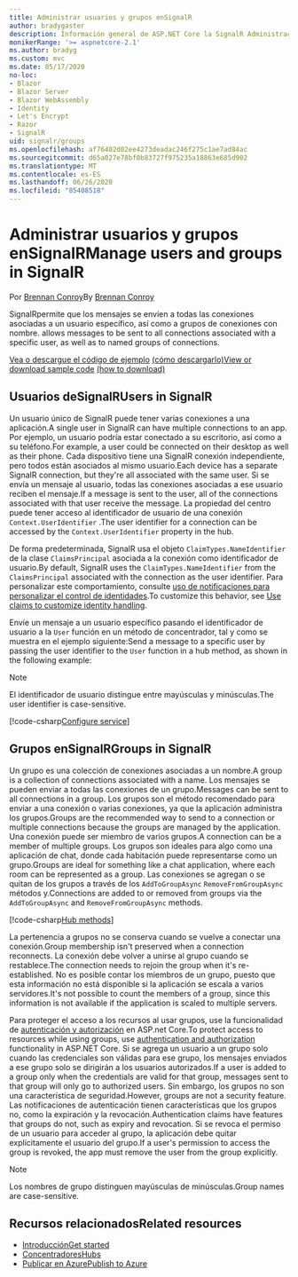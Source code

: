 ```yaml
---
title: Administrar usuarios y grupos enSignalR
author: bradygaster
description: Información general de ASP.NET Core la SignalR Administración de usuarios y grupos.
monikerRange: '>= aspnetcore-2.1'
ms.author: bradyg
ms.custom: mvc
ms.date: 05/17/2020
no-loc:
- Blazor
- Blazor Server
- Blazor WebAssembly
- Identity
- Let's Encrypt
- Razor
- SignalR
uid: signalr/groups
ms.openlocfilehash: af76402d02ee4273deadac246f275c1ae7ad84ac
ms.sourcegitcommit: d65a027e78bf0b83727f975235a18863e685d902
ms.translationtype: MT
ms.contentlocale: es-ES
ms.lasthandoff: 06/26/2020
ms.locfileid: "85408518"
---
```

# <a name="manage-users-and-groups-in-signalr"></a><span data-ttu-id="8feb4-103">Administrar usuarios y grupos enSignalR</span><span class="sxs-lookup"><span data-stu-id="8feb4-103">Manage users and groups in SignalR</span></span>

<span data-ttu-id="8feb4-104">Por [Brennan Conroy](https://github.com/BrennanConroy)</span><span class="sxs-lookup"><span data-stu-id="8feb4-104">By [Brennan Conroy](https://github.com/BrennanConroy)</span></span>

SignalR<span data-ttu-id="8feb4-105">permite que los mensajes se envíen a todas las conexiones asociadas a un usuario específico, así como a grupos de conexiones con nombre.</span><span class="sxs-lookup"><span data-stu-id="8feb4-105"> allows messages to be sent to all connections associated with a specific user, as well as to named groups of connections.</span></span>

<span data-ttu-id="8feb4-106">[Vea o descargue el código de ejemplo](https://github.com/dotnet/AspNetCore.Docs/tree/master/aspnetcore/signalr/groups/sample/) [(cómo descargarlo)](xref:index#how-to-download-a-sample)</span><span class="sxs-lookup"><span data-stu-id="8feb4-106">[View or download sample code](https://github.com/dotnet/AspNetCore.Docs/tree/master/aspnetcore/signalr/groups/sample/) [(how to download)](xref:index#how-to-download-a-sample)</span></span>

## <a name="users-in-signalr"></a><span data-ttu-id="8feb4-107">Usuarios deSignalR</span><span class="sxs-lookup"><span data-stu-id="8feb4-107">Users in SignalR</span></span>

<span data-ttu-id="8feb4-108">Un usuario único de SignalR puede tener varias conexiones a una aplicación.</span><span class="sxs-lookup"><span data-stu-id="8feb4-108">A single user in SignalR can have multiple connections to an app.</span></span> <span data-ttu-id="8feb4-109">Por ejemplo, un usuario podría estar conectado a su escritorio, así como a su teléfono.</span><span class="sxs-lookup"><span data-stu-id="8feb4-109">For example, a user could be connected on their desktop as well as their phone.</span></span> <span data-ttu-id="8feb4-110">Cada dispositivo tiene una SignalR conexión independiente, pero todos están asociados al mismo usuario.</span><span class="sxs-lookup"><span data-stu-id="8feb4-110">Each device has a separate SignalR connection, but they're all associated with the same user.</span></span> <span data-ttu-id="8feb4-111">Si se envía un mensaje al usuario, todas las conexiones asociadas a ese usuario reciben el mensaje.</span><span class="sxs-lookup"><span data-stu-id="8feb4-111">If a message is sent to the user, all of the connections associated with that user receive the message.</span></span> <span data-ttu-id="8feb4-112">La propiedad del centro puede tener acceso al identificador de usuario de una conexión `Context.UserIdentifier` .</span><span class="sxs-lookup"><span data-stu-id="8feb4-112">The user identifier for a connection can be accessed by the `Context.UserIdentifier` property in the hub.</span></span>

<span data-ttu-id="8feb4-113">De forma predeterminada, SignalR usa el objeto `ClaimTypes.NameIdentifier` de la clase `ClaimsPrincipal` asociada a la conexión como identificador de usuario.</span><span class="sxs-lookup"><span data-stu-id="8feb4-113">By default, SignalR uses the `ClaimTypes.NameIdentifier` from the `ClaimsPrincipal` associated with the connection as the user identifier.</span></span> <span data-ttu-id="8feb4-114">Para personalizar este comportamiento, consulte [uso de notificaciones para personalizar el control de identidades](xref:signalr/authn-and-authz#use-claims-to-customize-identity-handling).</span><span class="sxs-lookup"><span data-stu-id="8feb4-114">To customize this behavior, see [Use claims to customize identity handling](xref:signalr/authn-and-authz#use-claims-to-customize-identity-handling).</span></span>

<span data-ttu-id="8feb4-115">Envíe un mensaje a un usuario específico pasando el identificador de usuario a la `User` función en un método de concentrador, tal y como se muestra en el ejemplo siguiente:</span><span class="sxs-lookup"><span data-stu-id="8feb4-115">Send a message to a specific user by passing the user identifier to the `User` function in a hub method, as shown in the following example:</span></span>

> [!NOTE]
> <span data-ttu-id="8feb4-116">El identificador de usuario distingue entre mayúsculas y minúsculas.</span><span class="sxs-lookup"><span data-stu-id="8feb4-116">The user identifier is case-sensitive.</span></span>

[!code-csharp[Configure service](groups/sample/Hubs/ChatHub.cs?range=29-32)]

## <a name="groups-in-signalr"></a><span data-ttu-id="8feb4-117">Grupos enSignalR</span><span class="sxs-lookup"><span data-stu-id="8feb4-117">Groups in SignalR</span></span>

<span data-ttu-id="8feb4-118">Un grupo es una colección de conexiones asociadas a un nombre.</span><span class="sxs-lookup"><span data-stu-id="8feb4-118">A group is a collection of connections associated with a name.</span></span> <span data-ttu-id="8feb4-119">Los mensajes se pueden enviar a todas las conexiones de un grupo.</span><span class="sxs-lookup"><span data-stu-id="8feb4-119">Messages can be sent to all connections in a group.</span></span> <span data-ttu-id="8feb4-120">Los grupos son el método recomendado para enviar a una conexión o varias conexiones, ya que la aplicación administra los grupos.</span><span class="sxs-lookup"><span data-stu-id="8feb4-120">Groups are the recommended way to send to a connection or multiple connections because the groups are managed by the application.</span></span> <span data-ttu-id="8feb4-121">Una conexión puede ser miembro de varios grupos.</span><span class="sxs-lookup"><span data-stu-id="8feb4-121">A connection can be a member of multiple groups.</span></span> <span data-ttu-id="8feb4-122">Los grupos son ideales para algo como una aplicación de chat, donde cada habitación puede representarse como un grupo.</span><span class="sxs-lookup"><span data-stu-id="8feb4-122">Groups are ideal for something like a chat application, where each room can be represented as a group.</span></span> <span data-ttu-id="8feb4-123">Las conexiones se agregan o se quitan de los grupos a través de los `AddToGroupAsync` `RemoveFromGroupAsync` métodos y.</span><span class="sxs-lookup"><span data-stu-id="8feb4-123">Connections are added to or removed from groups via the `AddToGroupAsync` and `RemoveFromGroupAsync` methods.</span></span>

[!code-csharp[Hub methods](groups/sample/Hubs/ChatHub.cs?range=15-27)]

<span data-ttu-id="8feb4-124">La pertenencia a grupos no se conserva cuando se vuelve a conectar una conexión.</span><span class="sxs-lookup"><span data-stu-id="8feb4-124">Group membership isn't preserved when a connection reconnects.</span></span> <span data-ttu-id="8feb4-125">La conexión debe volver a unirse al grupo cuando se restablece.</span><span class="sxs-lookup"><span data-stu-id="8feb4-125">The connection needs to rejoin the group when it's re-established.</span></span> <span data-ttu-id="8feb4-126">No es posible contar los miembros de un grupo, puesto que esta información no está disponible si la aplicación se escala a varios servidores.</span><span class="sxs-lookup"><span data-stu-id="8feb4-126">It's not possible to count the members of a group, since this information is not available if the application is scaled to multiple servers.</span></span>

<span data-ttu-id="8feb4-127">Para proteger el acceso a los recursos al usar grupos, use la funcionalidad de [autenticación y autorización](xref:signalr/authn-and-authz) en ASP.net Core.</span><span class="sxs-lookup"><span data-stu-id="8feb4-127">To protect access to resources while using groups, use [authentication and authorization](xref:signalr/authn-and-authz) functionality in ASP.NET Core.</span></span> <span data-ttu-id="8feb4-128">Si se agrega un usuario a un grupo solo cuando las credenciales son válidas para ese grupo, los mensajes enviados a ese grupo solo se dirigirán a los usuarios autorizados.</span><span class="sxs-lookup"><span data-stu-id="8feb4-128">If a user is added to a group only when the credentials are valid for that group, messages sent to that group will only go to authorized users.</span></span> <span data-ttu-id="8feb4-129">Sin embargo, los grupos no son una característica de seguridad.</span><span class="sxs-lookup"><span data-stu-id="8feb4-129">However, groups are not a security feature.</span></span> <span data-ttu-id="8feb4-130">Las notificaciones de autenticación tienen características que los grupos no, como la expiración y la revocación.</span><span class="sxs-lookup"><span data-stu-id="8feb4-130">Authentication claims have features that groups do not, such as expiry and revocation.</span></span> <span data-ttu-id="8feb4-131">Si se revoca el permiso de un usuario para acceder al grupo, la aplicación debe quitar explícitamente el usuario del grupo.</span><span class="sxs-lookup"><span data-stu-id="8feb4-131">If a user's permission to access the group is revoked, the app must remove the user from the group explicitly.</span></span>

> [!NOTE]
> <span data-ttu-id="8feb4-132">Los nombres de grupo distinguen mayúsculas de minúsculas.</span><span class="sxs-lookup"><span data-stu-id="8feb4-132">Group names are case-sensitive.</span></span>

## <a name="related-resources"></a><span data-ttu-id="8feb4-133">Recursos relacionados</span><span class="sxs-lookup"><span data-stu-id="8feb4-133">Related resources</span></span>

* [<span data-ttu-id="8feb4-134">Introducción</span><span class="sxs-lookup"><span data-stu-id="8feb4-134">Get started</span></span>](xref:tutorials/signalr)
* [<span data-ttu-id="8feb4-135">Concentradores</span><span class="sxs-lookup"><span data-stu-id="8feb4-135">Hubs</span></span>](xref:signalr/hubs)
* [<span data-ttu-id="8feb4-136">Publicar en Azure</span><span class="sxs-lookup"><span data-stu-id="8feb4-136">Publish to Azure</span></span>](xref:signalr/publish-to-azure-web-app)
